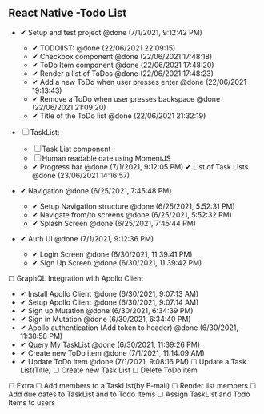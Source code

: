 ## React Native -Todo List

* ✔ Setup and test project @done (7/1/2021, 9:12:42 PM)
  * ✔ TODOlIST: @done (22/06/2021 22:09:15)
  *  ✔ Checkbox component @done (22/06/2021 17:48:18)
  *  ✔ ToDo Item component @done (22/06/2021 17:48:20)
  *  ✔ Render a list of ToDos @done (22/06/2021 17:48:23)
  *  ✔ Add a new ToDo when user presses enter @done (22/06/2021 19:13:43)
  *  ✔ Remove a ToDo when user presses backspace @done (22/06/2021 21:09:20)
  *  ✔ Title of the ToDo list @done (22/06/2021 21:32:19)

* ☐ TaskList:
  *  ☐ Task List component
   *   ☐ Human readable date using MomentJS
    *  ✔ Progress bar @done (7/1/2021, 9:12:05 PM)
    ✔ List of Task Lists @done (23/06/2021 14:16:57)

* ✔ Navigation @done (6/25/2021, 7:45:48 PM)
     * ✔ Setup Navigation structure @done (6/25/2021, 5:52:31 PM)
     * ✔ Navigate from/to screens @done (6/25/2021, 5:52:32 PM)
     * ✔ Splash Screen @done (6/25/2021, 7:45:44 PM)

* ✔ Auth UI @done (7/1/2021, 9:12:36 PM)
  * ✔ Login Screen @done (6/30/2021, 11:39:41 PM)
  * ✔ Sign Up Screen @done (6/30/2021, 11:39:42 PM)

☐ GraphQL Integration with Apollo Client
  * ✔ Install Apollo Client @done (6/30/2021, 9:07:13 AM)
  * ✔ Setup Apollo Client @done (6/30/2021, 9:07:14 AM)
  * ✔ Sign up Mutation @done (6/30/2021, 6:34:39 PM)
  * ✔ Sign in Mutation @done (6/30/2021, 6:34:40 PM)
  * ✔ Apollo authentication (Add token to header) @done (6/30/2021, 11:38:58 PM)
  * ✔ Query My TaskList @done (6/30/2021, 11:39:26 PM)
  * ✔ Create new ToDo item @done (7/1/2021, 11:14:09 AM)
  * ✔ Update ToDo item @done (7/1/2021, 9:08:16 PM)
  ☐ Update a Task List(Title)
  ☐ Create new Task List
  ☐ Delete ToDo item

☐ Extra
  ☐ Add members to a TaskList(by E-mail)
  ☐ Render list members
  ☐ Add due dates to TaskList and to Todo Items
  ☐ Assign TaskList and Todo Items to users
